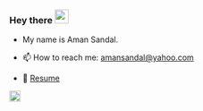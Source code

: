 ### Hey there <img src="https://media.giphy.com/media/hvRJCLFzcasrR4ia7z/giphy.gif" width="25px">
- My name is Aman Sandal.


- 📫 How to reach me: [amansandal@yahoo.com](mailto:amansandal@yahoo.com)
- 📝 [Resume](https://drive.google.com/file/d/16vHi4TZsvo5UyYvqW-F7VMWb0hmvzSvb/view?usp=sharing) 
<a href="https://www.linkedin.com/in/amansandal/">
<img alt="Aman's LinkedIN" width="20px" src="https://raw.githubusercontent.com/peterthehan/peterthehan/master/assets/linkedin.svg" />
</a>


